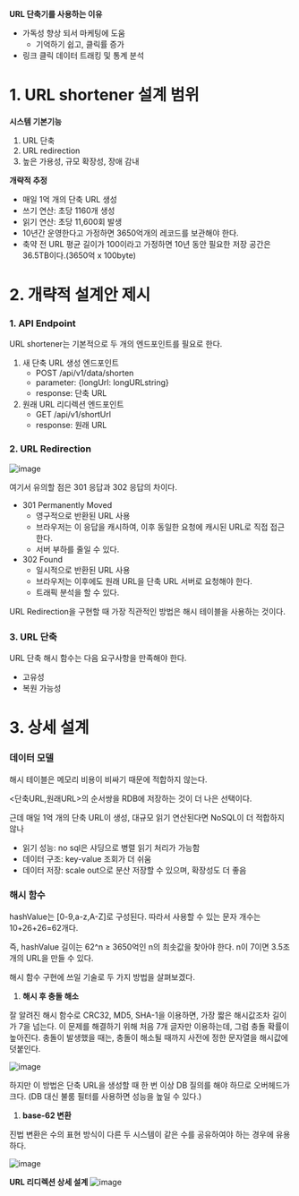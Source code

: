 **URL 단축기를 사용하는 이유**

- 가독성 향상 되서 마케팅에 도움
    - 기억하기 쉽고, 클릭률 증가
- 링크 클릭 데이터 트래킹 및 통계 분석

# 1. URL shortener 설계 범위

**시스템 기본기능**

1. URL 단축
2. URL redirection
3. 높은 가용성, 규모 확장성, 장애 감내

**개략적 추정**

- 매일 1억 개의 단축 URL 생성
- 쓰기 연산: 초당 1160개 생성
- 읽기 연산: 초당 11,600회 발생
- 10년간 운영한다고 가정하면 3650억개의 레코드를 보관해야 한다.
- 축약 전 URL 평균 길이가 100이라고 가정하면 10년 동안 필요한 저장 공간은 36.5TB이다.(3650억 x 100byte)

# 2. 개략적 설계안 제시

### 1. API Endpoint

URL shortener는 기본적으로 두 개의 엔드포인트를 필요로 한다.

1. 새 단축 URL 생성 엔드포인트
    - POST /api/v1/data/shorten
    - parameter: {longUrl: longURLstring}
    - response: 단축 URL
2. 원래 URL 리디렉션 엔드포인트
    - GET /api/v1/shortUrl
    - response: 원래 URL

### 2. URL Redirection

![image](https://github.com/SystemDesign-Plus-Insights/Book-System-Design-Basic/assets/62508156/c4d0ae3a-c768-4329-9072-e0461648eee4)

여기서 유의할 점은 301 응답과 302 응답의 차이다.

- 301 Permanently Moved
    - 영구적으로 반환된 URL 사용
    - 브라우저는 이 응답을 캐시하여, 이후 동일한 요청에 캐시된 URL로 직접 접근한다.
    - 서버 부하를 줄일 수 있다.
- 302 Found
    - 일시적으로 반환된 URL 사용
    - 브라우저는 이후에도 원래 URL을 단축 URL 서버로 요청해야 한다.
    - 트래픽 분석을 할 수 있다.

URL Redirection을 구현할 때 가장 직관적인 방법은 해시 테이블을 사용하는 것이다.

### 3. URL 단축

URL 단축 해시 함수는 다음 요구사항을 만족해야 한다.

- 고유성
- 복원 가능성

# 3. 상세 설계

### 데이터 모델

해시 테이블은 메모리 비용이 비싸기 때문에 적합하지 않는다.

<단축URL,원래URL>의 순서쌍을 RDB에 저장하는 것이 더 나은 선택이다. 

근데 매일 1억 개의 단축 URL이 생성, 대규모 읽기 연산된다면 NoSQL이 더 적합하지 않나

- 읽기 성능: no sql은 샤딩으로 병렬 읽기 처리가 가능함
- 데이터 구조: key-value 조회가 더 쉬움
- 데이터 저장: scale out으로 분산 저장할 수 있으며, 확장성도 더 좋음

### 해시 함수

hashValue는 [0-9,a-z,A-Z]로 구성된다. 따라서 사용할 수 있는 문자 개수는 10+26+26=62개다. 

즉, hashValue 길이는 62^n ≥ 3650억인 n의 최솟값을 찾아야 한다. n이 7이면 3.5조 개의 URL을 만들 수 있다.

해시 함수 구현에 쓰일 기술로 두 가지 방법을 살펴보겠다.

1. **해시 후 충돌 해소**

잘 알려진 해시 함수로 CRC32, MD5, SHA-1을 이용하면, 가장 짧은 해시값조차 길이가 7을 넘는다. 이 문제를 해결하기 위해 처음 7개 글자만 이용하는데, 그럼 충돌 확률이 높아진다. 충돌이 발생했을 때는, 충돌이 해소될 때까지 사전에 정한 문자열을 해시값에 덧붙인다.

![image](https://github.com/SystemDesign-Plus-Insights/Book-System-Design-Basic/assets/62508156/b22801a0-08ee-406b-972c-ea8411817da2)

하지만 이 방법은 단축 URL을 생성할 때 한 번 이상 DB 질의를 해야 하므로 오버헤드가 크다. (DB 대신 불룸 필터를 사용하면 성능을 높일 수 있다.)

1. **base-62 변환**

진법 변환은 수의 표현 방식이 다른 두 시스템이 같은 수를 공유하여야 하는 경우에 유용하다.

![image](https://github.com/SystemDesign-Plus-Insights/Book-System-Design-Basic/assets/62508156/1a7cf145-ee2c-4c54-9dd5-310246e068e4)

**URL 리디렉션 상세 설계**
![image](https://github.com/SystemDesign-Plus-Insights/Book-System-Design-Basic/assets/62508156/bbc3f378-a55b-44e3-994e-4c76764620ef)
